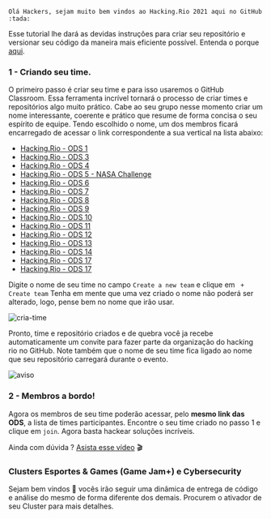     Olá Hackers, sejam muito bem vindos ao Hacking.Rio 2021 aqui no GitHub :tada:
  Esse tutorial lhe dará as devidas instruções para criar seu repositório e versionar seu código da maneira mais eficiente possível.
  Entenda o porque [aqui](https://github.com/hackingrio/welcome/blob/master/assets/porque.md).

  ### 1 - Criando seu time.
  
  O primeiro passo é criar seu time e para isso usaremos o GitHub Classroom. Essa ferramenta incrível tornará o processo de criar times e repositórios algo muito prático. Cabe ao seu grupo nesse momento criar um nome interessante, coerente e prático que resume de forma concisa o seu espírito de equipe.
  Tendo escolhido o nome, um dos membros ficará encarregado de acessar o link correspondente a sua vertical na lista abaixo:

  - [Hacking.Rio - ODS 1](https://classroom.github.com/a/FaZpMRgj)
  - [Hacking.Rio - ODS 3](https://classroom.github.com/a/ZMgrtNdT)
  - [Hacking.Rio - ODS 4](https://classroom.github.com/a/i-SDBBsT)
  - [Hacking.Rio - ODS 5 - NASA Challenge](https://classroom.github.com/a/DD73mBh_)
  - [Hacking.Rio - ODS 6](https://classroom.github.com/a/JCtUhDpM)
  - [Hacking.Rio - ODS 7](https://classroom.github.com/a/SL5hwF3_)
  - [Hacking.Rio - ODS 8](https://classroom.github.com/a/dppa1dZf)
  - [Hacking.Rio - ODS 9](https://classroom.github.com/a/OuSK7P0r)
  - [Hacking.Rio - ODS 10](https://classroom.github.com/a/GB9j7PPh)
  - [Hacking.Rio - ODS 11](https://classroom.github.com/a/X3NwSvgH)
  - [Hacking.Rio - ODS 12](https://classroom.github.com/a/pK54KRdI)
  - [Hacking.Rio - ODS 13](https://classroom.github.com/a/qwd1JiJ3)
  - [Hacking.Rio - ODS 14](https://classroom.github.com/a/aWvPpmgi)
  - [Hacking.Rio - ODS 17](https://classroom.github.com/a/z5uw5RI9)
  - [Hacking.Rio - ODS 17](https://classroom.github.com/a/z5uw5RI9)
  
 
  Digite o nome de seu time no campo `Create a new team` e clique em ` + Create team`
Tenha em mente que uma vez criado o nome não poderá ser alterado, logo, pense bem no nome que irão usar.

![cria-time](https://raw.githubusercontent.com/hackingrio/welcome/master/assets/00.png)

  Pronto, time e repositório criados e de quebra você ja recebe automaticamente um convite para fazer parte da organização do hacking rio no GitHub. Note também que o nome de seu time fica ligado ao nome que seu repositório carregará durante o evento.
  
![aviso](https://github.com/hackingrio/welcome/blob/master/assets/02.png)

  ### 2 - Membros a bordo!

  Agora os membros de seu time poderão acessar, pelo **mesmo link das ODS**, a lista de times participantes. Encontre o seu time criado no passo 1 e clique em `join`. Agora basta hackear soluções incríveis.

Ainda com dúvida ? [Asista esse vídeo](https://www.youtube.com/watch?v=0VD4MVeG6g0) :clapper:

### Clusters Esportes & Games (Game Jam+) e Cybersecurity

Sejam bem vindos :tada: vocês irão seguir uma dinâmica de entrega de código e análise do mesmo de forma diferente dos demais. Procurem o ativador de seu Cluster para mais detalhes. 
